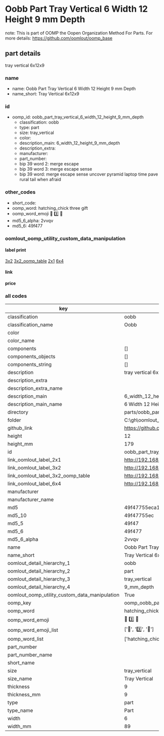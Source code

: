 # Oobb Part Tray Vertical 6 Width 12 Height 9 mm Depth  

note: This is part of OOMP the Oopen Organization Method For Parts. For more details: https://github.com/oomlout/oomp_base

##  part details
  



tray vertical 6x12x9



### name
* name: Oobb Part Tray Vertical 6 Width 12 Height 9 mm Depth
* name_short: Tray Vertical 6x12x9 
### id
* oomp_id: oobb_part_tray_vertical_6_width_12_height_9_mm_depth
  * classification: oobb
  * type: part
  * size: tray_vertical
  * color: 
  * description_main: 6_width_12_height_9_mm_depth
  * description_extra: 
  * manufacturer: 
  * part_number: 
  * bip 39 word 2: merge escape
  * bip 39 word 3: merge escape sense
  * bip 39 word: merge escape sense uncover pyramid laptop time pave rural tail when afraid

### other_codes
* short_code: 
* oomp_word: hatching_chick three gift
* oomp_word_emoji :hatching_chick: :three: :gift:
* md5_6_alpha: 2vvqv
* md5_6: 49f477






### oomlout_oomp_utility_custom_data_manipulation
#### label print
[3x2](http://192.168.1.245:1112/?label=oomp%202vvqv)
[3x2_oomp_table](http://192.168.1.108:1112/?label=oomp%202vvqv)
[2x1](http://192.168.1.242:1112/?label=oomp%202vvqv)
[6x4](http://192.168.1.55:1112/?label=oomp%202vvqv)    

#### link

                              

#### price







### all codes 
| key | value |  
| --- | --- |  
| classification | oobb |  
| classification_name | Oobb |  
| color |  |  
| color_name |  |  
| components | [] |  
| components_objects | [] |  
| components_string | [] |  
| description | tray vertical 6x12x9 |  
| description_extra |  |  
| description_extra_name |  |  
| description_main | 6_width_12_height_9_mm_depth |  
| description_main_name | 6 Width 12 Height 9 mm Depth |  
| directory | parts/oobb_part_tray_vertical_6_width_12_height_9_mm_depth |  
| folder | C:\gh\oomlout_oobb_version_4_generated_parts\parts\oobb_part_tray_vertical_6_width_12_height_9_mm_depth |  
| github_link | https://github.com/oomlout/oomlout_oomp_part_src/tree/main/parts/oobb_part_tray_vertical_6_width_12_height_9_mm_depth |  
| height | 12 |  
| height_mm | 179 |  
| id | oobb_part_tray_vertical_6_width_12_height_9_mm_depth |  
| link_oomlout_label_2x1 | http://192.168.1.242:1112/?label=oomp%202vvqv |  
| link_oomlout_label_3x2 | http://192.168.1.245:1112/?label=oomp%202vvqv |  
| link_oomlout_label_3x2_oomp_table | http://192.168.1.108:1112/?label=oomp%202vvqv |  
| link_oomlout_label_6x4 | http://192.168.1.55:1112/?label=oomp%202vvqv |  
| manufacturer |  |  
| manufacturer_name |  |  
| md5 | 49f47755eca19c49f4578ecb8793445b |  
| md5_10 | 49f47755ec |  
| md5_5 | 49f47 |  
| md5_6 | 49f477 |  
| md5_6_alpha | 2vvqv |  
| name | Oobb Part Tray Vertical 6 Width 12 Height 9 mm Depth |  
| name_short | Tray Vertical 6x12x9  |  
| oomlout_detail_hierarchy_1 | oobb |  
| oomlout_detail_hierarchy_2 | part |  
| oomlout_detail_hierarchy_3 | tray_vertical |  
| oomlout_detail_hierarchy_4 | 9_mm_depth |  
| oomlout_oomp_utility_custom_data_manipulation | True |  
| oomp_key | oomp_oobb_part_tray_vertical_6_width_12_height_9_mm_depth |  
| oomp_word | hatching_chick three gift |  
| oomp_word_emoji | :hatching_chick: :three: :gift: |  
| oomp_word_emoji_list | [':hatching_chick:', ':three:', ':gift:'] |  
| oomp_word_list | ['hatching_chick', 'three', 'gift'] |  
| part_number |  |  
| part_number_name |  |  
| short_name |  |  
| size | tray_vertical |  
| size_name | Tray Vertical |  
| thickness | 9 |  
| thickness_mm | 9 |  
| type | part |  
| type_name | Part |  
| width | 6 |  
| width_mm | 89 |  
